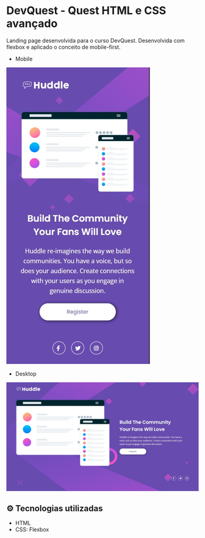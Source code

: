 # DevQuest - Quest HTML e CSS avançado 

Landing page desenvolvida para o curso DevQuest. Desenvolvida com flexbox e aplicado o conceito de mobile-first.

- Mobile

<img src="/src/images/landing-page-mobile.jpg" alt="Imagem da landing page versão mobile">

- Desktop

<img src="/src/images/landing-page-desktop.jpg" alt="Imagem da landing versão desktop">

## ⚙ Tecnologias utilizadas
- HTML
- CSS: Flexbox
